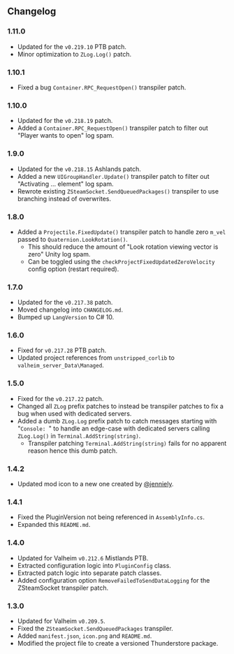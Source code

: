 ## Changelog

### 1.11.0

  * Updated for the `v0.219.10` PTB patch.
  * Minor optimization to `ZLog.Log()` patch.

### 1.10.1

  * Fixed a bug `Container.RPC_RequestOpen()` transpiler patch.

### 1.10.0

  * Updated for the `v0.218.19` patch.
  * Added a `Container.RPC_RequestOpen()` transpiler patch to filter out "Player wants to open" log spam.

### 1.9.0

  * Updated for the `v0.218.15` Ashlands patch.
  * Added a new `UIGroupHandler.Update()` transpiler patch to filter out "Activating ... element" log spam.
  * Rewrote existing `ZSteamSocket.SendQueuedPackages()` transpiler to use branching instead of overwrites.

### 1.8.0

  * Added a `Projectile.FixedUpdate()` transpiler patch to handle zero `m_vel` passed to `Quaternion.LookRotation()`.
    * This should reduce the amount of "Look rotation viewing vector is zero" Unity log spam.
    * Can be toggled using the `checkProjectFixedUpdatedZeroVelocity` config option (restart required).

### 1.7.0

  * Updated for the `v0.217.38` patch.
  * Moved changelog into `CHANGELOG.md`.
  * Bumped up `LangVersion` to C# 10.

### 1.6.0

  * Fixed for `v0.217.28` PTB patch.
  * Updated project references from `unstripped_corlib` to `valheim_server_Data\Managed`.

### 1.5.0

  * Fixed for the `v0.217.22` patch.
  * Changed all `ZLog` prefix patches to instead be transpiler patches to fix a bug when used with dedicated servers.
  * Added a dumb `ZLog.Log` prefix patch to catch messages starting with "`Console: `" to handle an edge-case with
    dedicated servers calling `ZLog.Log()` in `Terminal.AddString(string)`.
    * Transpiler patching `Terminal.AddString(string)` fails for no apparent reason hence this dumb patch.

### 1.4.2

  * Updated mod icon to a new one created by [@jenniely](https://twitter.com/jenniely).

### 1.4.1

  * Fixed the PluginVersion not being referenced in `AssemblyInfo.cs`.
  * Expanded this `README.md`.

### 1.4.0

  * Updated for Valheim `v0.212.6` Mistlands PTB.
  * Extracted configuration logic into `PluginConfig` class.
  * Extracted patch logic into separate patch classes.
  * Added configuration option `RemoveFailedToSendDataLogging` for the ZSteamSocket transpiler patch.

### 1.3.0

  * Updated for Valheim `v0.209.5`.
  * Fixed the `ZSteamSocket.SendQueuedPackages` transpiler.
  * Added `manifest.json`, `icon.png` and `README.md`.
  * Modified the project file to create a versioned Thunderstore package.
